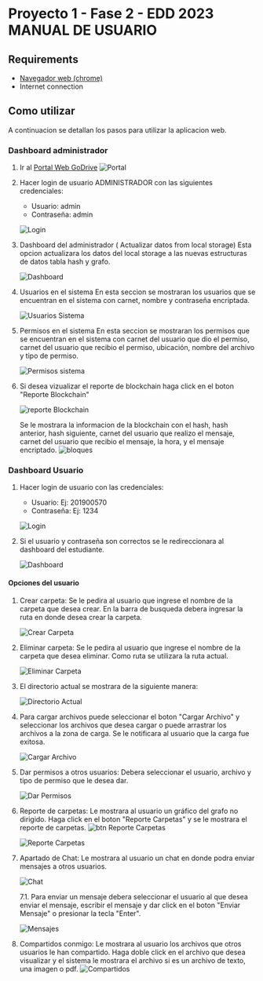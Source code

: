 # Proyecto 1 - Fase 2 - EDD 2023 MANUAL DE USUARIO

## Requirements

- [Navegador web (chrome)](https://www.google.com/intl/es-419/chrome/)
- Internet connection

## Como utilizar

A continuacion se detallan los pasos para utilizar la aplicacion web.

### Dashboard administrador

1. Ir al [Portal Web GoDrive](https://jonatangonzalez0.github.io/EDD_1S2023_PY_201900570/)
![Portal](https://i.imgur.com/ZEqLx5f.png)

2. Hacer login de usuario ADMINISTRADOR con las siguientes credenciales:

    - Usuario: admin
    - Contraseña: admin

    ![Login](https://i.imgur.com/bRC87xl.png)

3. Dashboard del administrador ( Actualizar datos from local storage)
    Esta opcion actualizara los datos del local storage a las nuevas estructuras de datos tabla hash y grafo.

    ![Dashboard](https://i.imgur.com/8xWKVx5.png)

4. Usuarios en el sistema
    En esta seccion se mostraran los usuarios que se encuentran en el sistema con carnet, nombre y contraseña encriptada.

    ![Usuarios Sistema](https://i.imgur.com/zmM2XK6.png)

5. Permisos en el sistema
    En esta seccion se mostraran los permisos que se encuentran en el sistema con carnet del usuario que dio el permiso, carnet del usuario que recibio el permiso, ubicación, nombre del archivo y tipo de permiso.

    ![Permisos sistema](https://i.imgur.com/oB7wQaE.png)

6. Si desea vizualizar el reporte de blockchain haga click en el boton "Reporte Blockchain"

    ![reporte Blockchain](https://i.imgur.com/NiM1cFN.png)

    Se le mostrara la informacion de la blockchain con el hash, hash anterior, hash siguiente, carnet del usuario que realizo el mensaje, carnet del usuario que recibio el mensaje, la hora, y el mensaje encriptado.
    ![bloques](https://i.imgur.com/qkJrXu9.png)

### Dashboard Usuario

1. Hacer login de usuario con las credenciales:

    - Usuario: Ej: 201900570
    - Contraseña: Ej: 1234

    ![Login](https://i.imgur.com/ZTjp387.png)

2. Si el usuario y contraseña son correctos se le redireccionara al dashboard del estudiante.

    ![Dashboard](https://i.imgur.com/ieCun7g.png)

#### Opciones del usuario

1. Crear carpeta: Se le pedira al usuario que ingrese el nombre de la carpeta que desea crear. En la barra de busqueda debera ingresar la ruta en donde desea crear la carpeta.

    ![Crear Carpeta](https://i.imgur.com/PZiqsfx.png)

2. Eliminar carpeta: Se le pedira al usuario que ingrese el nombre de la carpeta que desea eliminar. Como ruta se utilizara la ruta actual.

    ![Eliminar Carpeta](https://i.imgur.com/wMbGiQD.png)

3. El directorio actual se mostrara de la siguiente manera:

    ![Directorio Actual](https://i.imgur.com/ZrmOIWJ.png)

4. Para cargar archivos puede seleccionar el boton "Cargar Archivo" y seleccionar los archivos que desea cargar o puede arrastrar los archivos a la zona de carga. Se le notificara al usuario que la carga fue exitosa.

    ![Cargar Archivo](https://i.imgur.com/BziSKoR.png)

5. Dar permisos a otros usuarios: Debera seleccionar el usuario, archivo y tipo de permiso que le desea dar.

    ![Dar Permisos](https://i.imgur.com/w8rV8t9.png)

6. Reporte de carpetas: Le mostrara al usuario un gráfico del grafo no dirigido.
    Haga click en el boton "Reporte Carpetas" y se le mostrara el reporte de carpetas.
    ![btn Reporte Carpetas](https://i.imgur.com/lHlkQcu.png)

    ![Reporte Carpetas](https://i.imgur.com/MMQZdAC.png)

7. Apartado de Chat: Le mostrara al usuario un chat en donde podra enviar mensajes a otros usuarios.

    ![Chat](https://i.imgur.com/qDXnTNV.png)

    7.1. Para enviar un mensaje debera seleccionar el usuario al que desea enviar el mensaje, escribir el mensaje y dar click en el boton "Enviar Mensaje" o presionar la tecla "Enter".

    ![Mensajes](https://i.imgur.com/4nPg2sh.png)

8. Compartidos conmigo: Le mostrara al usuario los archivos que otros usuarios le han compartido.
    Haga doble click en el archivo que desea visualizar y el sistema le mostrara el archivo si es un archivo de texto, una imagen o pdf.
    ![Compartidos](https://i.imgur.com/BVrdPM4.png)
